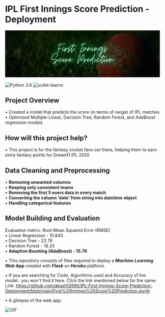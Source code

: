 # IPL First Innings Score Prediction - Deployment

![FISP](readme_resources/first-innings-banner.png)

![Python 3.6](https://img.shields.io/badge/Python-3.6-brightgreen.svg) ![scikit-learnn](https://img.shields.io/badge/Library-Scikit_Learn-orange.svg)


## Project Overview
• Created a model that predicts the score (in terms of range) of IPL matches<br/>
• Optimized Multiple-Linear, Decision Tree, Random Forest, and AdaBoost regression models 

## How will this project help?
• This project is for the fantasy cricket fans out there, helping them to earn extra fantasy points for Dream11 IPL 2020

## Data Cleaning and Preprocessing
• **Removing unwanted columns**<br/>
• **Keeping only consistent teams**<br/>
• **Removing the first 5 overs data in every match**<br/>
• **Converting the column 'date' from string into datetime object**<br/>
• **Handling categorical features**

## Model Building and Evaluation
Evaluation metric: Root Mean Squared Error (RMSE)<br/>
• Linear Regression - 15.843 <br/>
• Decision Tree - 22.78<br/>
• Random Forest - 18.20<br/>
• **Adaptive Boosting (AdaBoost) - 15.79**

• This repository consists of files required to deploy a ___Machine Learning Web App___ created with ___Flask___ on ___Heroku___ platform.

• If you are searching for Code, Algorithms used and Accuracy of the model.. you won't find it here. Click the link mentioned below for the same:
Link: https://github.com/akash12695/IPL-First-Innings-Score-Prediction-Deployment/blob/main/First%20Innings%20Score%20Prediction.ipynb

• A glimpse of the web app:

 
  ![GIF](readme_resources/ipl-first-innings-score-predictor.gif)
 
